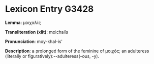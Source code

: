 # Lexicon Entry G3428

**Lemma**: μοιχαλίς

**Transliteration (xlit)**: moichalís

**Pronunciation**: moy-khal-is'

**Description**:
a prolonged form of the feminine of μοιχός; an adulteress (literally or figuratively):--adulteress(-ous, -y).
